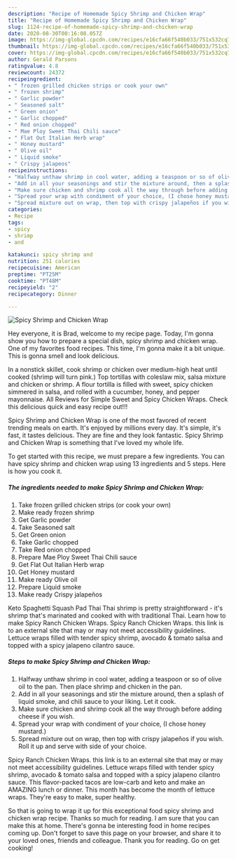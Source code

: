 ```yaml
---
description: "Recipe of Homemade Spicy Shrimp and Chicken Wrap"
title: "Recipe of Homemade Spicy Shrimp and Chicken Wrap"
slug: 1124-recipe-of-homemade-spicy-shrimp-and-chicken-wrap
date: 2020-08-30T00:16:08.057Z
image: https://img-global.cpcdn.com/recipes/e16cfa66f540b033/751x532cq70/spicy-shrimp-and-chicken-wrap-recipe-main-photo.jpg
thumbnail: https://img-global.cpcdn.com/recipes/e16cfa66f540b033/751x532cq70/spicy-shrimp-and-chicken-wrap-recipe-main-photo.jpg
cover: https://img-global.cpcdn.com/recipes/e16cfa66f540b033/751x532cq70/spicy-shrimp-and-chicken-wrap-recipe-main-photo.jpg
author: Gerald Parsons
ratingvalue: 4.8
reviewcount: 24372
recipeingredient:
- " frozen grilled chicken strips or cook your own"
- " frozen shrimp"
- " Garlic powder"
- " Seasoned salt"
- " Green onion"
- " Garlic chopped"
- " Red onion chopped"
- " Mae Ploy Sweet Thai Chili sauce"
- " Flat Out Italian Herb wrap"
- " Honey mustard"
- " Olive oil"
- " Liquid smoke"
- " Crispy jalapeos"
recipeinstructions:
- "Halfway unthaw shrimp in cool water, adding a teaspoon or so of olive oil to the pan. Then place shrimp and chicken in the pan."
- "Add in all your seasonings and stir the mixture around, then a splash of liquid smoke, and chili sauce to your liking. Let it cook."
- "Make sure chicken and shrimp cook all the way through before adding cheese if you wish."
- "Spread your wrap with condiment of your choice, (I chose honey mustard.)"
- "Spread mixture out on wrap, then top with crispy jalapeños if you wish. Roll it up and serve with side of your choice."
categories:
- Recipe
tags:
- spicy
- shrimp
- and

katakunci: spicy shrimp and 
nutrition: 251 calories
recipecuisine: American
preptime: "PT25M"
cooktime: "PT48M"
recipeyield: "2"
recipecategory: Dinner

---
```



![Spicy Shrimp and Chicken Wrap](https://img-global.cpcdn.com/recipes/e16cfa66f540b033/751x532cq70/spicy-shrimp-and-chicken-wrap-recipe-main-photo.jpg)

Hey everyone, it is Brad, welcome to my recipe page. Today, I'm gonna show you how to prepare a special dish, spicy shrimp and chicken wrap. One of my favorites food recipes. This time, I'm gonna make it a bit unique. This is gonna smell and look delicious.

In a nonstick skillet, cook shrimp or chicken over medium-high heat until cooked (shrimp will turn pink.) Top tortillas with coleslaw mix, salsa mixture and chicken or shrimp. A flour tortilla is filled with sweet, spicy chicken simmered in salsa, and rolled with a cucumber, honey, and pepper mayonnaise. All Reviews for Simple Sweet and Spicy Chicken Wraps. Check this delicious quick and easy recipe out!!!

Spicy Shrimp and Chicken Wrap is one of the most favored of recent trending meals on earth. It's enjoyed by millions every day. It's simple, it's fast, it tastes delicious. They are fine and they look fantastic. Spicy Shrimp and Chicken Wrap is something that I've loved my whole life.


To get started with this recipe, we must prepare a few ingredients. You can have spicy shrimp and chicken wrap using 13 ingredients and 5 steps. Here is how you cook it.

<!--inarticleads1-->

##### The ingredients needed to make Spicy Shrimp and Chicken Wrap:

1. Take  frozen grilled chicken strips (or cook your own)
1. Make ready  frozen shrimp
1. Get  Garlic powder
1. Take  Seasoned salt
1. Get  Green onion
1. Take  Garlic chopped
1. Take  Red onion chopped
1. Prepare  Mae Ploy Sweet Thai Chili sauce
1. Get  Flat Out Italian Herb wrap
1. Get  Honey mustard
1. Make ready  Olive oil
1. Prepare  Liquid smoke
1. Make ready  Crispy jalapeños


Keto Spaghetti Squash Pad Thai Thai shrimp is pretty straightforward - it&#39;s shrimp that&#39;s marinated and cooked with with traditional Thai. Learn how to make Spicy Ranch Chicken Wraps. Spicy Ranch Chicken Wraps. this link is to an external site that may or may not meet accessibility guidelines. Lettuce wraps filled with tender spicy shrimp, avocado &amp; tomato salsa and topped with a spicy jalapeno cilantro sauce. 

<!--inarticleads2-->

##### Steps to make Spicy Shrimp and Chicken Wrap:

1. Halfway unthaw shrimp in cool water, adding a teaspoon or so of olive oil to the pan. Then place shrimp and chicken in the pan.
1. Add in all your seasonings and stir the mixture around, then a splash of liquid smoke, and chili sauce to your liking. Let it cook.
1. Make sure chicken and shrimp cook all the way through before adding cheese if you wish.
1. Spread your wrap with condiment of your choice, (I chose honey mustard.)
1. Spread mixture out on wrap, then top with crispy jalapeños if you wish. Roll it up and serve with side of your choice.


Spicy Ranch Chicken Wraps. this link is to an external site that may or may not meet accessibility guidelines. Lettuce wraps filled with tender spicy shrimp, avocado &amp; tomato salsa and topped with a spicy jalapeno cilantro sauce. This flavor-packed tacos are low-carb and keto and make an AMAZING lunch or dinner. This month has become the month of lettuce wraps. They&#39;re easy to make, super healthy. 

So that is going to wrap it up for this exceptional food spicy shrimp and chicken wrap recipe. Thanks so much for reading. I am sure that you can make this at home. There's gonna be interesting food in home recipes coming up. Don't forget to save this page on your browser, and share it to your loved ones, friends and colleague. Thank you for reading. Go on get cooking!
